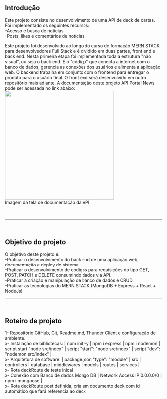 ## Introdução
Este projeto consiste no desenvolvimento de uma API de deck de cartas.
Foi implementado os seguintes recursos:
<br>
-Acesso e busca de notícias
<br>
-Posts, likes e comentários de notícias
<br>

Este projeto foi desenvolvido ao longo do curso de formação MERN STACK para desenvolvedores Full Stack e é dividido em duas partes, front end e back end. Nesta primeira etapa foi implementada toda a estrutura "não visual", ou seja o back end. É o "código" que conecta a internet com o banco de dados, gerencia as conexões dos usuários e alimenta a aplicação web. O backend trabalha em conjunto com o frontend para entregar o produto para o usuário final. O front end será desenvolvido em outro repositório mais adiante. A documentação deste projeto API Portal News pode ser acessada no link abaixo:
<br>
<a href='https://api-newspotal.onrender.com/doc/'><img src='https://live.staticflickr.com/65535/52661165511_bd44d0eca3_c.jpg' heigth="350" width="350"></a>
<br>
Imagem da tela de documentação da API

<br>
<hr>
<br>

## Objetivo do projeto
O objetivo deste projeto é:
<br>
-Praticar o desenvolvimento do back end de uma aplicação web, documentação e deploy do sistema.
<br>
-Praticar o desenvolvimento de códigos para requisições do tipo GET, POST, PATCH e DELETE consumindo dados via API.
<br>
-Praticar a criação e manipulação de banco de dados e CRUD.
<br>
-Praticar as tecnologias do MERN STACK (MongoDB + Express + React + NodeJs)
<br>
<hr>
<br>

## Roteiro de projeto
1- Repositório GitHub, Git, Readme.md, Thunder Client e configuração de ambiente.
<br>
x- Instalação de bibliotecas:  | npm init -y | npm i express | npm i nodemon | script start "node src/index" | script "start": "node src/index" | script "dev": "nodemon src/index" |
<br>
x- Arquitetura de software: | package.json "type": "module" | src | controllers | database | middlewares | models | routes | services |
<br>
x- Rota deckRoute de teste inical
<br>
x- Conexão com Banco de dados Mongo DB | Network Access IP 0.0.0.0/0 | npm i mongoose |
<br>
x- Rota deckRoute post definida, cria um documento deck com id automático que fará referencia ao deck
<br>
<br>
<br>
<br>
<br>

